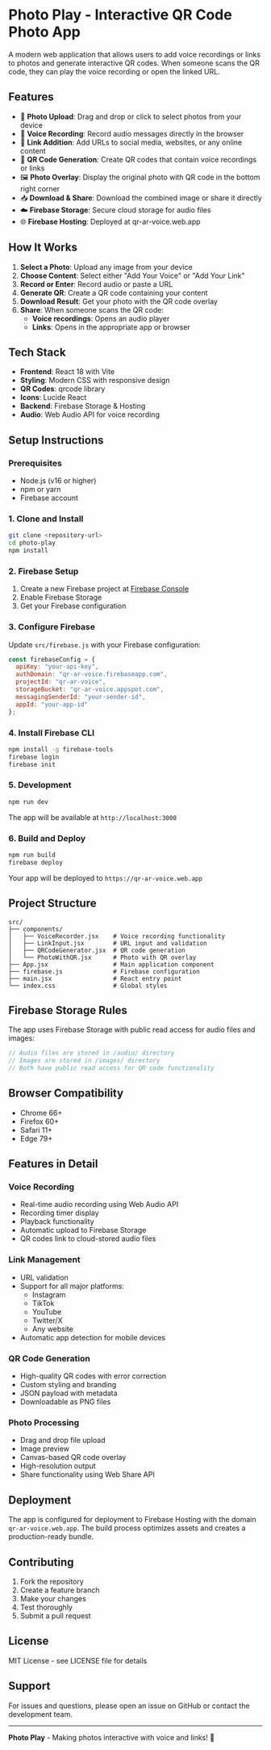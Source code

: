 # Photo Play - Interactive QR Code Photo App

A modern web application that allows users to add voice recordings or links to photos and generate interactive QR codes. When someone scans the QR code, they can play the voice recording or open the linked URL.

## Features

- 📸 **Photo Upload**: Drag and drop or click to select photos from your device
- 🎤 **Voice Recording**: Record audio messages directly in the browser
- 🔗 **Link Addition**: Add URLs to social media, websites, or any online content
- 📱 **QR Code Generation**: Create QR codes that contain voice recordings or links
- 🖼️ **Photo Overlay**: Display the original photo with QR code in the bottom right corner
- 📥 **Download & Share**: Download the combined image or share it directly
- ☁️ **Firebase Storage**: Secure cloud storage for audio files
- 🌐 **Firebase Hosting**: Deployed at qr-ar-voice.web.app

## How It Works

1. **Select a Photo**: Upload any image from your device
2. **Choose Content**: Select either "Add Your Voice" or "Add Your Link"
3. **Record or Enter**: Record audio or paste a URL
4. **Generate QR**: Create a QR code containing your content
5. **Download Result**: Get your photo with the QR code overlay
6. **Share**: When someone scans the QR code:
   - **Voice recordings**: Opens an audio player
   - **Links**: Opens in the appropriate app or browser

## Tech Stack

- **Frontend**: React 18 with Vite
- **Styling**: Modern CSS with responsive design
- **QR Codes**: qrcode library
- **Icons**: Lucide React
- **Backend**: Firebase Storage & Hosting
- **Audio**: Web Audio API for voice recording

## Setup Instructions

### Prerequisites

- Node.js (v16 or higher)
- npm or yarn
- Firebase account

### 1. Clone and Install

```bash
git clone <repository-url>
cd photo-play
npm install
```

### 2. Firebase Setup

1. Create a new Firebase project at [Firebase Console](https://console.firebase.google.com/)
2. Enable Firebase Storage
3. Get your Firebase configuration

### 3. Configure Firebase

Update `src/firebase.js` with your Firebase configuration:

```javascript
const firebaseConfig = {
  apiKey: "your-api-key",
  authDomain: "qr-ar-voice.firebaseapp.com",
  projectId: "qr-ar-voice",
  storageBucket: "qr-ar-voice.appspot.com",
  messagingSenderId: "your-sender-id",
  appId: "your-app-id"
};
```

### 4. Install Firebase CLI

```bash
npm install -g firebase-tools
firebase login
firebase init
```

### 5. Development

```bash
npm run dev
```

The app will be available at `http://localhost:3000`

### 6. Build and Deploy

```bash
npm run build
firebase deploy
```

Your app will be deployed to `https://qr-ar-voice.web.app`

## Project Structure

```
src/
├── components/
│   ├── VoiceRecorder.jsx    # Voice recording functionality
│   ├── LinkInput.jsx        # URL input and validation
│   ├── QRCodeGenerator.jsx  # QR code generation
│   └── PhotoWithQR.jsx      # Photo with QR overlay
├── App.jsx                  # Main application component
├── firebase.js              # Firebase configuration
├── main.jsx                 # React entry point
└── index.css                # Global styles
```

## Firebase Storage Rules

The app uses Firebase Storage with public read access for audio files and images:

```javascript
// Audio files are stored in /audio/ directory
// Images are stored in /images/ directory
// Both have public read access for QR code functionality
```

## Browser Compatibility

- Chrome 66+
- Firefox 60+
- Safari 11+
- Edge 79+

## Features in Detail

### Voice Recording
- Real-time audio recording using Web Audio API
- Recording timer display
- Playback functionality
- Automatic upload to Firebase Storage
- QR codes link to cloud-stored audio files

### Link Management
- URL validation
- Support for all major platforms:
  - Instagram
  - TikTok
  - YouTube
  - Twitter/X
  - Any website
- Automatic app detection for mobile devices

### QR Code Generation
- High-quality QR codes with error correction
- Custom styling and branding
- JSON payload with metadata
- Downloadable as PNG files

### Photo Processing
- Drag and drop file upload
- Image preview
- Canvas-based QR code overlay
- High-resolution output
- Share functionality using Web Share API

## Deployment

The app is configured for deployment to Firebase Hosting with the domain `qr-ar-voice.web.app`. The build process optimizes assets and creates a production-ready bundle.

## Contributing

1. Fork the repository
2. Create a feature branch
3. Make your changes
4. Test thoroughly
5. Submit a pull request

## License

MIT License - see LICENSE file for details

## Support

For issues and questions, please open an issue on GitHub or contact the development team.

---

**Photo Play** - Making photos interactive with voice and links! 🎉 